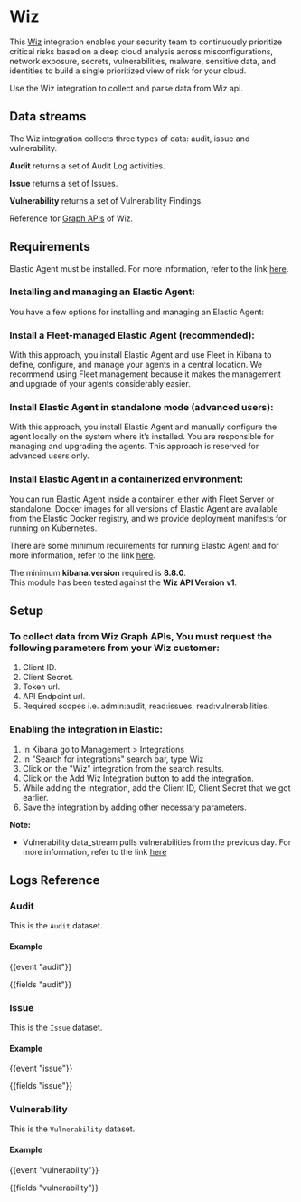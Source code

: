 # Wiz

This [Wiz](https://www.wiz.io/) integration enables your security team to continuously prioritize critical risks based on a deep cloud analysis across misconfigurations, network exposure, secrets, vulnerabilities, malware, sensitive data, and identities to build a single prioritized view of risk for your cloud.

Use the Wiz integration to collect and parse data from Wiz api.

## Data streams

The Wiz integration collects three types of data: audit, issue and vulnerability.

**Audit** returns a set of Audit Log activities.

**Issue** returns a set of Issues.

**Vulnerability** returns a set of Vulnerability Findings.

Reference for [Graph APIs](https://integrate.wiz.io/reference/prerequisites) of Wiz.

## Requirements

Elastic Agent must be installed. For more information, refer to the link [here](https://www.elastic.co/guide/en/fleet/current/elastic-agent-installation.html).  

### Installing and managing an Elastic Agent:

You have a few options for installing and managing an Elastic Agent:

### Install a Fleet-managed Elastic Agent (recommended):

With this approach, you install Elastic Agent and use Fleet in Kibana to define, configure, and manage your agents in a central location. We recommend using Fleet management because it makes the management and upgrade of your agents considerably easier.

### Install Elastic Agent in standalone mode (advanced users):

With this approach, you install Elastic Agent and manually configure the agent locally on the system where it’s installed. You are responsible for managing and upgrading the agents. This approach is reserved for advanced users only.

### Install Elastic Agent in a containerized environment:

You can run Elastic Agent inside a container, either with Fleet Server or standalone. Docker images for all versions of Elastic Agent are available from the Elastic Docker registry, and we provide deployment manifests for running on Kubernetes.

There are some minimum requirements for running Elastic Agent and for more information, refer to the link [here](https://www.elastic.co/guide/en/fleet/current/elastic-agent-installation.html).

The minimum **kibana.version** required is **8.8.0**.  
This module has been tested against the **Wiz API Version v1**.

## Setup

### To collect data from Wiz Graph APIs, You must request the following parameters from your Wiz customer:

1. Client ID.
2. Client Secret.
3. Token url.
4. API Endpoint url.
5. Required scopes i.e. admin:audit, read:issues, read:vulnerabilities.

### Enabling the integration in Elastic:

1. In Kibana go to Management > Integrations
2. In "Search for integrations" search bar, type Wiz
3. Click on the "Wiz" integration from the search results.
4. Click on the Add Wiz Integration button to add the integration.
5. While adding the integration, add the Client ID, Client Secret that we got earlier.
6. Save the integration by adding other necessary parameters.

**Note:**
  - Vulnerability data_stream pulls vulnerabilities from the previous day. For more information, refer to the link [here](https://integrate.wiz.io/reference/vulnerability-finding)

## Logs Reference

### Audit

This is the `Audit` dataset.

#### Example

{{event "audit"}}

{{fields "audit"}}

### Issue

This is the `Issue` dataset.

#### Example

{{event "issue"}}

{{fields "issue"}}

### Vulnerability

This is the `Vulnerability` dataset.

#### Example

{{event "vulnerability"}}

{{fields "vulnerability"}}
